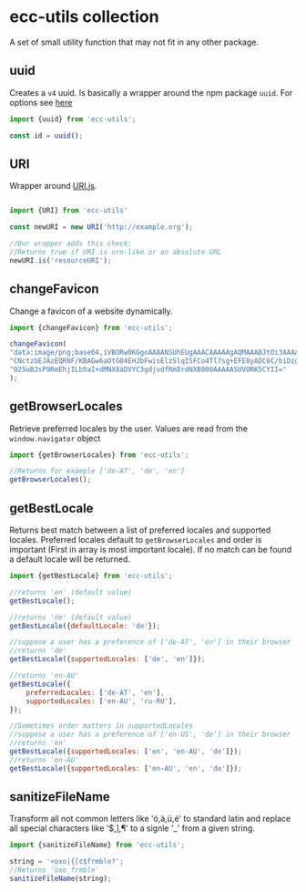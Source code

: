 # ecc-utils collection

A set of small utility function that may not fit in any other package.

## uuid

Creates a `v4` uuid.
Is basically a wrapper around the npm package `uuid`.
For options see [here](https://github.com/kelektiv/node-uuid#uuidv4options--buffer--offset)

```js
import {uuid} from 'ecc-utils';

const id = uuid();

```

## URI

Wrapper around [URI.js](https://github.com/medialize/URI.js).

```js

import {URI} from 'ecc-utils'

const newURI = new URI('http://example.org');

//Our wrapper adds this check:
//Returns true if URI is urn-like or an absolute URL
newURI.is('resourceURI');

```

## changeFavicon

Change a favicon of a website dynamically.

```js
import {changeFavicon} from 'ecc-utils';

changeFavicon(
"data:image/png;base64,iVBORw0KGgoAAAANSUhEUgAAACAAAAAgAQMAAABJtOi3AAAABlBMVEUAAAD+jwHRIVMHAAAAAXRSTlMAQObYZgAAAHlJREFU" +
"CNctzbEJAzEQRNF/KBAGw6aOtG04EHJbFwisElzSlqISFCo4Tl7sg+EFE8yADC6C/biDzgTvs8A6K9s6JmHcBtFCR1o0BPmgD32SctkppVayzkyW4cTuBH" +
"O25uBJsP9RmEhjILb5aI+dMNX8aDVYC3gdjvdfRm8rdNXB000AAAAASUVORK5CYII="
);
```

## getBrowserLocales

Retrieve preferred locales by the user. Values are read from the `window.navigator` object

```js
import {getBrowserLocales} from 'ecc-utils';

//Returns for example ['de-AT', 'de', 'en']
getBrowserLocales();
```

## getBestLocale

Returns best match between a list of preferred locales and supported locales.
Preferred locales default to `getBrowserLocales` and order is important (First in array is most important locale).
If no match can be found a default locale will be returned.

```js
import {getBestLocale} from 'ecc-utils';

//returns 'en' (default value)
getBestLocale();

//returns 'de' (default value)
getBestLocale({defaultLocale: 'de'});

//suppose a user has a preference of ['de-AT', 'en'] in their browser
//returns 'de'
getBestLocale({supportedLocales: ['de', 'en']});

//returns 'en-AU'
getBestLocale({
    preferredLocales: ['de-AT', 'en'],
    supportedLocales: ['en-AU', 'ru-RU'],
});

//Sometimes order matters in supportedLocales
//suppose a user has a preference of ['en-US', 'de'] in their browser
//returns 'en'
getBestLocale({supportedLocales: ['en', 'en-AU', 'de']});
//returns 'en-AU'
getBestLocale({supportedLocales: ['en-AU', 'en', 'de']});
```

## sanitizeFileName

Transform all not common letters like 'ö,ä,ü,é' to standard latin and replace all special characters like '$,],¶' to a signle '_' from a given string.

```js
import {sanitizeFileName} from 'ecc-utils';

string = '<oxo|{[¢$frmble?';
//Returns 'oxo_frmble'
sanitizeFileName(string);
```